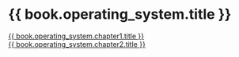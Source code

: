 # {{ book.operating_system.title }}
<!-- notoc -->

[{{ book.operating_system.chapter1.title }}](Chapter01.md)  
[{{ book.operating_system.chapter2.title }}](Chapter02.md)  